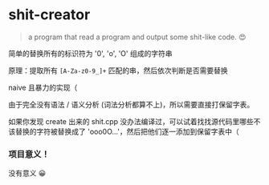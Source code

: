 # shit-creator
> a program that read a program and output some shit-like code. 😍

简单的替换所有的标识符为 '0', 'o', 'O' 组成的字符串

原理：提取所有 `[A-Za-z0-9_]+` 匹配的串，然后依次判断是否需要替换

naive 且暴力的实现（

由于完全没有语法 / 语义分析 (词法分析都算不上)，所以需要直接打保留字表。

如果你发现 create 出来的 shit.cpp 没办法编译过，可以试着找找源代码里哪些不该替换的字符被替换成了 'ooo0O...'，然后把他们逐一添加到保留字表中（

### 项目意义！

没有意义 😀
